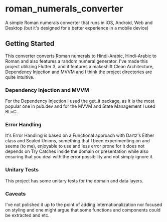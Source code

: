 # roman_numerals_converter

A simple Roman numerals converter that runs in iOS, Android, Web and Desktop (but it's designed for a better experience in a mobile device)

## Getting Started
This converter converts Roman numerals to Hindi-Arabic, Hindi-Arabic to Roman and also features a random numeral generator.
I've made this project utilizing Flutter 3, and it features a makeshift Clean Architecture, Dependency Injection and MVVM and I think the project directories are quite intuitive.

### Dependency Injection and MVVM
For the Dependency Injection I used the get_it package, as it is the most popular one in pub.dev and for the MVVM and State Management I used BLoC. 

### Error Handling
It's Error Handling is based on a Functional approach with Dartz's Either class and Sealed Unions, something that I been experimenting on and seems (to me), enjoyable to use and less error prone for it does not depends on Try Catches inside the domain or presentation while also ensuring that you deal with the error possibility and not simply ignore it. 

### Unitary Tests
This project has some unitary tests for the domain and data layers.

### Caveats
I've not polished it up to the point of adding Internationalization nor focused on styling and one might argue that some functions and components could be extracted and etc.

